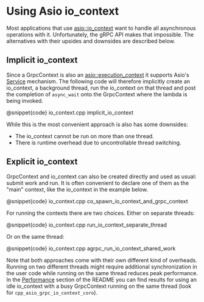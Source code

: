 # Using Asio io_context

Most applications that use [asio::io_context](https://www.boost.org/doc/libs/1_81_0/doc/html/boost_asio/reference/io_context.html) want to handle all asynchronous operations with it. Unfortunately, the gRPC API makes that impossible. The alternatives with their upsides and downsides are described below.

## Implicit io_context

Since a GrpcContext is also an [asio::execution_context](https://www.boost.org/doc/libs/1_81_0/doc/html/boost_asio/reference/execution_context.html) it supports Asio's [Service](https://www.boost.org/doc/libs/1_81_0/doc/html/boost_asio/reference/Service.html) mechanism. The following code will therefore implicitly create an io_context, a background thread, run the io_context on that thread and post the completion of `async_wait` onto the GrpcContext where the lambda is being invoked.

@snippet{code} io_context.cpp implicit_io_context

While this is the most convenient approach is also has some downsides:

* The io_context cannot be run on more than one thread.
* There is runtime overhead due to uncontrollable thread switching.

## Explicit io_context

GrpcContext and io_context can also be created directly and used as usual: submit work and run. It is often convenient to declare one of them as the "main" context, like the io_context in the example below.

@snippet{code} io_context.cpp co_spawn_io_context_and_grpc_context

For running the contexts there are two choices. Either on separate threads:

@snippet{code} io_context.cpp run_io_context_separate_thread

Or on the same thread:

@snippet{code} io_context.cpp agrpc_run_io_context_shared_work

Note that both approaches come with their own different kind of overheads. Running on two different threads might require additional synchronization in the user code while running on the same thread reduces peak performance. In the [Performance](https://github.com/Tradias/asio-grpc#performance) section of the README you can find results for using an idle io_context with a busy GrpcContext running on the same thread (look for `cpp_asio_grpc_io_context_coro`).

